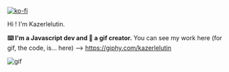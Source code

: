 [![ko-fi](https://ko-fi.com/img/githubbutton_sm.svg)](https://ko-fi.com/V7V46KBQ9)

Hi ! 
I'm Kazerlelutin. 

**⌨️ I'm a Javascript dev and 🎨 a gif creator.**
You can see my work here (for gif, the code, is... here) --> https://giphy.com/kazerlelutin

![gif](https://media2.giphy.com/media/QMxk5IcrOt4PadREMz/giphy.gif)
